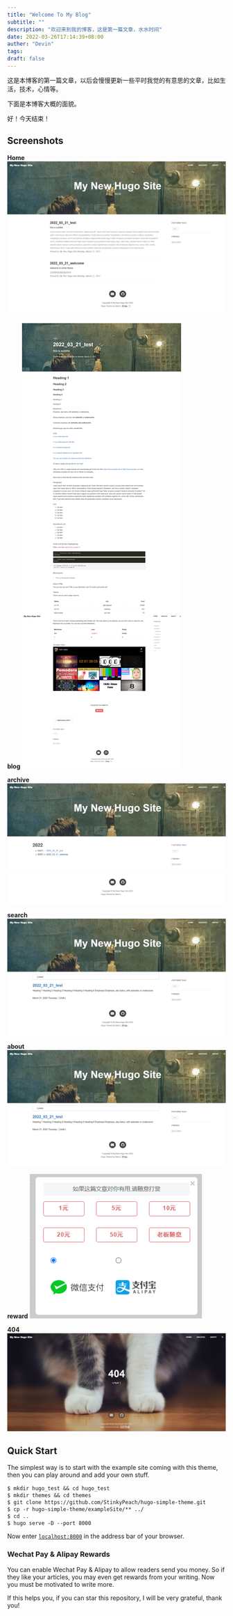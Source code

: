 ```yaml
---
title: "Welcome To My Blog"
subtitle: ""
description: "欢迎来到我的博客，这是第一篇文章，水水时间"
date: 2022-03-26T17:14:39+08:00
auther: "Devin"
tags: 
draft: false
---
```


这是本博客的第一篇文章，以后会慢慢更新一些平时我觉的有意思的文章，比如生活，技术，心情等。

下面是本博客大概的面貌。

好！今天结束！

## Screenshots

**Home**
![screenshot](../../blog_images/welcome_to_my_blog/home.png)

**blog**
![screentshot](../../blog_images/welcome_to_my_blog/blog.png)

**archive**
![screenshot](../../blog_images/welcome_to_my_blog/archive.png)

**search**
![screentshot](../../blog_images/welcome_to_my_blog/search.png)

**about**
![screenshot](../../blog_images/welcome_to_my_blog/search.png)

**reward**
![screenshot](../../blog_images/welcome_to_my_blog/reward.png)

**404**
![screenshot](../../blog_images/welcome_to_my_blog/404.png)


## Quick Start

The simplest way is to start with the example site coming with this theme, then you can play around and add your own stuff.

```shell
$ mkdir hugo_test && cd hugo_test
$ mkdir themes && cd themes
$ git clone https://github.com/StinkyPeach/hugo-simple-theme.git
$ cp -r hugo-simple-theme/exampleSite/** ../
$ cd ..
$ hugo serve -D --port 8000
```

Now enter [`localhost:8000`](http://localhost:8000) in the address bar of your browser.

### Wechat Pay & Alipay Rewards

You can enable Wechat Pay & Alipay to allow readers send you money. So if they like your articles, you may even get rewards from your writing. Now you must be motivated to write more.

If this helps you, if you can  star  this repository, I will be very grateful, thank you!
